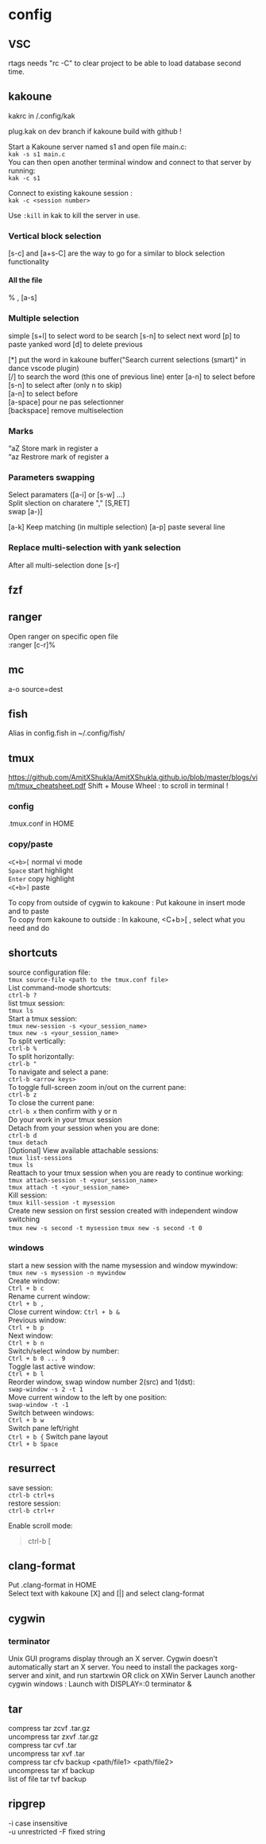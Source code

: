 # config
## VSC
rtags needs "rc -C" to clear project to be able to load database second time.
## kakoune
kakrc in /.config/kak

plug.kak on dev branch if kakoune build with github !

Start a Kakoune server named s1 and open file main.c:  
`kak -s s1 main.c`   
You can then open another terminal window and connect to that server by running:  
`kak -c s1`  

Connect to existing kakoune session :  
`kak -c <session number>`  

Use `:kill` in kak to kill the server in use.  

### Vertical block selection
[s-c] and [a+s-C] are the way to go for a similar to block selection functionality
#### All the file
% , [a-s]

### Multiple selection  
simple 
[s+l] to select word to be search
[s-n] to select next word
[p] to paste yanked word
[d] to delete previous

[*] put the word in kakoune buffer("Search current selections (smart)" in dance vscode plugin)  
[/] to search the word (this one of previous line) 
enter
[a-n] to select before  
[s-n] to select after (only n to skip)  
[a-n] to select before  
[a-space] pour ne pas selectionner  
[backspace] remove multiselection

### Marks
“aZ	Store mark in register a  
“az	Restrore mark of register a

### Parameters swapping  
Select paramaters ([a-i] or [s-w] ...)  
Split slection on charatere "," [S,RET]   
swap [a-)]  

[a-k] Keep matching (in multiple selection)
[a-p] paste several line

### Replace multi-selection with yank selection  
After all multi-selection done
[s-r]

## fzf

## ranger
Open ranger on specific open file  
:ranger [c-r]%

## mc
a-o	source=dest

## fish
Alias in config.fish in ~/.config/fish/

## tmux
https://github.com/AmitXShukla/AmitXShukla.github.io/blob/master/blogs/vim/tmux_cheatsheet.pdf
Shift + Mouse Wheel : to scroll in terminal !
### config
.tmux.conf in HOME
### copy/paste
`<C+b>[`	normal vi mode  
`Space`		start highlight  
`Enter`		copy highlight  
`<C+b>]`	paste  

To copy from outside of cygwin to kakoune : Put kakoune in insert mode and <S-Ins> to paste  
To copy from kakoune to outside : In kakoune, <C+b>[ , select what you need and do <C-Ins>  
## shortcuts
source configuration file:  
`tmux source-file <path to the tmux.conf file>`  
List command-mode shortcuts:  
`ctrl-b ?`  
list tmux session:  
`tmux ls`  
Start a tmux session:  
`tmux new-session -s <your_session_name>`  
`tmux new -s <your_session_name>`  
To split vertically:  
`ctrl-b %`  
To split horizontally:  
`ctrl-b "`  
To navigate and select a pane:  
`ctrl-b <arrow keys>`  
To toggle full-screen zoom in/out on the current pane:  
`ctrl-b z`  
To close the current pane:  
`ctrl-b x` then confirm with y or n  
Do your work in your tmux session  
Detach from your session when you are done:  
`ctrl-b d`  
`tmux detach`  
[Optional] View available attachable sessions:  
`tmux list-sessions`  
`tmux ls`  
Reattach to your tmux session when you are ready to continue working:  
`tmux attach-session -t <your_session_name>`  
`tmux attach -t <your_session_name>`  
Kill session:  
`tmux kill-session -t mysession`  
Create new session on first session created with independent window switching  
`tmux new -s second -t mysession` 
`tmux new -s second -t 0` 
### windows
start a new session with the name mysession and window mywindow:  
`tmux new -s mysession -n mywindow`  
Create window:  
`Ctrl + b c`  
Rename current window:  
`Ctrl + b ,`  
Close current window:
`Ctrl + b &`  
Previous window:  
`Ctrl + b p`  
Next window:  
`Ctrl + b n`  
Switch/select window by number:  
`Ctrl + b 0 ... 9`  
Toggle last active window:  
`Ctrl + b l`  
Reorder window, swap window number 2(src) and 1(dst):  
`swap-window -s 2 -t 1`  
Move current window to the left by one position:  
`swap-window -t -1`  
Switch between windows:  
`Ctrl + b w`  
Switch pane left/right  
`Ctrl + b {` 
Switch pane layout  
`Ctrl + b Space` 

## resurrect
save session:  
`ctrl-b ctrl+s`  
restore session:  
`ctrl-b ctrl+r`  

Enable scroll mode:  
> ctrl-b [  

## clang-format
Put .clang-format in HOME  
Select text with kakoune [X] and [|] and select clang-format  

## cygwin
### terminator
Unix GUI programs display through an X server. Cygwin doesn't automatically start an X server. You need to install the packages xorg-server and xinit, 
and run 
	startxwin     OR click on XWin Server
Launch another cygwin windows : <A-f2>
Launch with
	DISPLAY=:0 terminator &

## tar
compress 	tar zcvf <name>.tar.gz <dossier/>   
uncompress 	tar zxvf <name>.tar.gz  
compress 	tar cvf <name>.tar <dossier/>  
uncompress 	tar xvf <name>.tar  
compress 	tar cfv backup <path/file1> <path/file2>  
uncompress 	tar xf backup  
list of file	tar tvf backup

## ripgrep
-i		case insensitive		
-u		unrestricted
-F 		fixed string
